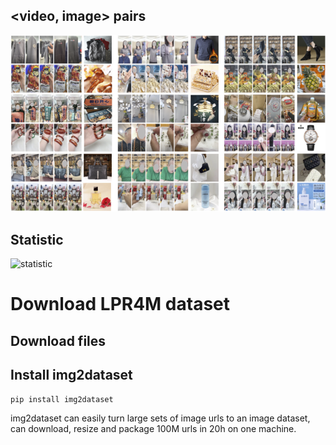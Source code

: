 


## <video, image> pairs
![pairs](/_images/lpr4m_example.png "xxx")

## Statistic
![statistic](/_images/statistic.png "xxx")

# Download LPR4M dataset
  ## Download files
  ## Install img2dataset
  ```bash
  pip install img2dataset
  ```
  img2dataset can easily turn large sets of image urls to an image dataset, can download, resize and package 100M urls in 20h on one machine.
